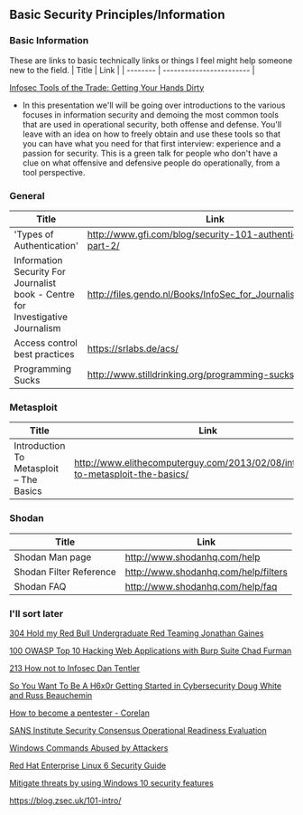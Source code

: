 ## Basic Security Principles/Information




### Basic Information

These are links to basic technically  links or things I feel might help someone new to the field.
| Title     | Link |
| -------- | ------------------------ |


[Infosec Tools of the Trade: Getting Your Hands Dirty](http://www.irongeek.com/i.php?page=videos/bsidesnashville2017/bsides-nashville-2017-green00-infosec-tools-of-the-trade-getting-your-hands-dirty-jason-smith-and-tara-wink)
* In this presentation we'll will be going over introductions to the various focuses in information security and demoing the most common tools that are used in operational security, both offense and defense. You'll leave with an idea on how to freely obtain and use these tools so that you can have what you need for that first interview: experience and a passion for security. This is a green talk for people who don't have a clue on what offensive and defensive people do operationally, from a tool perspective.




### General
| Title | Link
| -------- | --------- |
| 'Types of Authentication' |  http://www.gfi.com/blog/security-101-authentication-part-2/ |
|Information Security For Journalist book - Centre for Investigative Journalism| http://files.gendo.nl/Books/InfoSec_for_Journalists_V1.1.pdf |
| Access control best practices |  https://srlabs.de/acs/  | 
|  Programming Sucks  |  http://www.stilldrinking.org/programming-sucks  |


### Metasploit
| Title | Link
| -------- | --------- |
|  Introduction To Metasploit – The Basics |  http://www.elithecomputerguy.com/2013/02/08/introduction-to-metasploit-the-basics/  |



### Shodan
| Title | Link
| -------- | --------- |
|  Shodan Man page  |  http://www.shodanhq.com/help  |
|  Shodan Filter Reference  |  http://www.shodanhq.com/help/filters  |
|  Shodan FAQ  |  http://www.shodanhq.com/help/faq  |


### I'll sort later


[304 Hold my Red Bull Undergraduate Red Teaming Jonathan Gaines](https://www.youtube.com/watch?v=9vgpqRzuvLk)

[100 OWASP Top 10 Hacking Web Applications with Burp Suite Chad Furman](https://www.youtube.com/watch?v=2p6twRRXK_o)

[213 How not to Infosec Dan Tentler](https://www.youtube.com/watch?v=S5O47gemMNQ)


[So You Want To Be A H6x0r Getting Started in Cybersecurity Doug White and Russ Beauchemin ](https://www.youtube.com/watch?v=rRJKghTTics)

[How to become a pentester - Corelan](https://www.corelan.be/index.php/2015/10/13/how-to-become-a-pentester/)

[SANS Institute Security Consensus Operational Readiness Evaluation](https://www.sans.org/media/score/checklists/LinuxCheatsheet_2.pdf)


[Windows Commands Abused by Attackers](http://blog.jpcert.or.jp/2016/01/windows-commands-abused-by-attackers.html)

[Red Hat Enterprise Linux 6 Security Guide](https://access.redhat.com/documentation/en-US/Red_Hat_Enterprise_Linux/6/pdf/Security_Guide/Red_Hat_Enterprise_Linux-6-Security_Guide-en-US.pdf)

[Mitigate threats by using Windows 10 security features](https://docs.microsoft.com/en-us/windows/threat-protection/overview-of-threat-mitigations-in-windows-10)



https://blog.zsec.uk/101-intro/